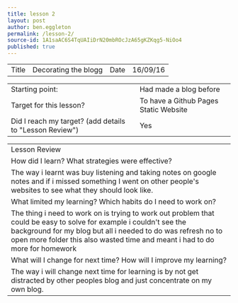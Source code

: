 ```yaml
---
title: lesson 2
layout: post
author: ben.eggleton
permalink: /lesson-2/
source-id: 1A1saAC6S4TqUAIiDrN20mbROcJzA65gKZKqg5-NiOo4
published: true
---
```

<table>
  <tr>
    <td>Title</td>
    <td>Decorating the blogg</td>
    <td>Date</td>
    <td>16/09/16</td>
  </tr>
</table>


<table>
  <tr>
    <td>Starting point:</td>
    <td>Had made a blog before </td>
  </tr>
  <tr>
    <td>Target for this lesson?</td>
    <td>To have a Github Pages Static Website</td>
  </tr>
  <tr>
    <td>Did I reach my target? 
(add details to "Lesson Review")</td>
    <td> Yes </td>
  </tr>
</table>


<table>
  <tr>
    <td>Lesson Review</td>
  </tr>
  <tr>
    <td>How did I learn? What strategies were effective? </td>
  </tr>
  <tr>
    <td>The way i learnt was buy listening and taking notes on google notes and if i missed something I went on  other people's websites to see what they should look like.</td>
  </tr>
  <tr>
    <td>What limited my learning? Which habits do I need to work on? </td>
  </tr>
  <tr>
    <td>The thing i need to work on is trying to work out problem that could be easy to solve for example i couldn't see the background for my blog but all i needed to do was refresh no to open more folder this also wasted time and meant i had to do more for homework</td>
  </tr>
  <tr>
    <td>What will I change for next time? How will I improve my learning?</td>
  </tr>
  <tr>
    <td>The way i will change next time for learning is by not get distracted by other peoples blog and just concentrate on my own blog. </td>
  </tr>
</table>


